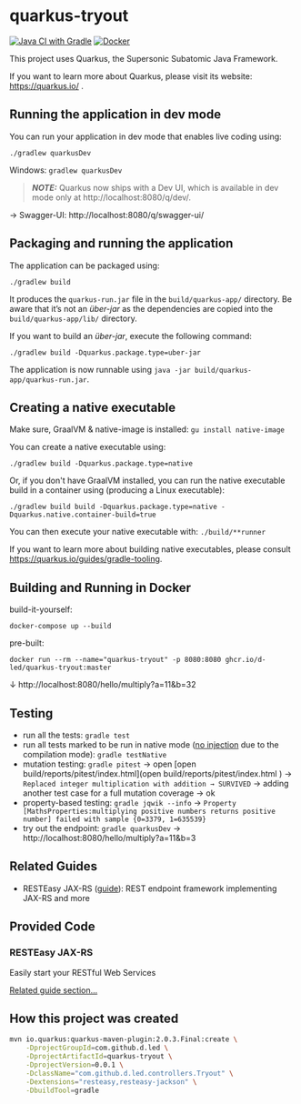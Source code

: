 # quarkus-tryout

[![Java CI with Gradle](https://github.com/d-led/quarkus-tryout/actions/workflows/gradle.yml/badge.svg)](https://github.com/d-led/quarkus-tryout/actions/workflows/gradle.yml) [![Docker](https://github.com/d-led/quarkus-tryout/actions/workflows/docker-publish.yml/badge.svg)](https://github.com/d-led/quarkus-tryout/actions/workflows/docker-publish.yml)

This project uses Quarkus, the Supersonic Subatomic Java Framework.

If you want to learn more about Quarkus, please visit its website: https://quarkus.io/ .

## Running the application in dev mode

You can run your application in dev mode that enables live coding using:
```shell script
./gradlew quarkusDev
```

Windows: `gradlew quarkusDev`

> **_NOTE:_**  Quarkus now ships with a Dev UI, which is available in dev mode only at http://localhost:8080/q/dev/.

&rarr; Swagger-UI: http://localhost:8080/q/swagger-ui/

## Packaging and running the application

The application can be packaged using:
```shell script
./gradlew build
```
It produces the `quarkus-run.jar` file in the `build/quarkus-app/` directory.
Be aware that it’s not an _über-jar_ as the dependencies are copied into the `build/quarkus-app/lib/` directory.

If you want to build an _über-jar_, execute the following command:
```shell script
./gradlew build -Dquarkus.package.type=uber-jar
```

The application is now runnable using `java -jar build/quarkus-app/quarkus-run.jar`.

## Creating a native executable

Make sure, GraalVM & native-image is installed: `gu install native-image`

You can create a native executable using: 
```shell script
./gradlew build -Dquarkus.package.type=native
```

Or, if you don't have GraalVM installed, you can run the native executable build in a container using (producing a Linux executable): 
```shell script
./gradlew build build -Dquarkus.package.type=native -Dquarkus.native.container-build=true
```

You can then execute your native executable with: `./build/**runner`

If you want to learn more about building native executables, please consult https://quarkus.io/guides/gradle-tooling.

## Building and Running in Docker

build-it-yourself:

```shell
docker-compose up --build
```

pre-built:

```shell
docker run --rm --name="quarkus-tryout" -p 8080:8080 ghcr.io/d-led/quarkus-tryout:master
```

&darr; http://localhost:8080/hello/multiply?a=11&b=32

## Testing

- run all the tests: `gradle test`
- run all tests marked to be run in native mode
  ([no injection](https://quarkus.io/guides/getting-started-testing#native-executable-testing) 
  due to the compilation mode): `gradle testNative`
- mutation testing: `gradle pitest`
  &rarr; open [open build/reports/pitest/index.html](open build/reports/pitest/index.html )
  &rarr; `Replaced integer multiplication with addition → SURVIVED`
  &rarr; adding another test case for a full mutation coverage
  &rarr; ok
- property-based testing: `gradle jqwik --info`
  &rarr; `Property [MathsProperties:multiplying positive numbers returns positive number] failed with sample {0=3379, 1=635539}`
- try out the endpoint: `gradle quarkusDev` &rarr; http://localhost:8080/hello/multiply?a=11&b=3

## Related Guides

- RESTEasy JAX-RS ([guide](https://quarkus.io/guides/rest-json)): REST endpoint framework implementing JAX-RS and more

## Provided Code

### RESTEasy JAX-RS

Easily start your RESTful Web Services

[Related guide section...](https://quarkus.io/guides/getting-started#the-jax-rs-resources)

## How this project was created

```bash
mvn io.quarkus:quarkus-maven-plugin:2.0.3.Final:create \
    -DprojectGroupId=com.github.d.led \
    -DprojectArtifactId=quarkus-tryout \
    -DprojectVersion=0.0.1 \
    -DclassName="com.github.d.led.controllers.Tryout" \
    -Dextensions="resteasy,resteasy-jackson" \
    -DbuildTool=gradle
```


